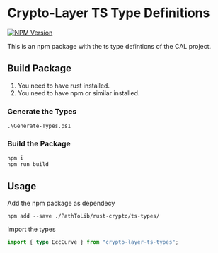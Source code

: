 # Crypto-Layer TS Type Definitions

[![NPM Version](https://img.shields.io/npm/v/%40nmshd%2Frs-crypto-types)](https://www.npmjs.com/package/@nmshd/rs-crypto-types)

This is an npm package with the ts type defintions of the CAL project.

## Build Package

1. You need to have rust installed.
2. You need to have npm or similar installed.

### Generate the Types

```
.\Generate-Types.ps1
```

### Build the Package

```
npm i
npm run build
```

## Usage

Add the npm package as dependecy

```
npm add --save ./PathToLib/rust-crypto/ts-types/
```

Import the types

```ts
import { type EccCurve } from "crypto-layer-ts-types";
```

